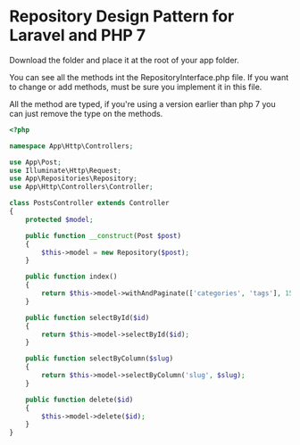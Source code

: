 # Repository Design Pattern for Laravel and PHP 7

Download the folder and place it at the root of your app folder. 

You can see all the methods int the RepositoryInterface.php file.
If you want to change or add methods, must be sure you implement it in this file.

All the method are typed, if you're using a version earlier than php 7 you can just remove the type on the methods.

``` php
<?php

namespace App\Http\Controllers;

use App\Post;
use Illuminate\Http\Request;
use App\Repositories\Repository;
use App\Http\Controllers\Controller;

class PostsController extends Controller
{
    protected $model;

    public function __construct(Post $post)
    {
        $this->model = new Repository($post);
    }

    public function index()
    {
        return $this->model->withAndPaginate(['categories', 'tags'], 15);
    }

    public function selectById($id)
    {
        return $this->model->selectById($id);
    }

    public function selectByColumn($slug)
    {
        return $this->model->selectByColumn('slug', $slug);
    }

    public function delete($id)
    {
        $this->model->delete($id);
    }
}
```
